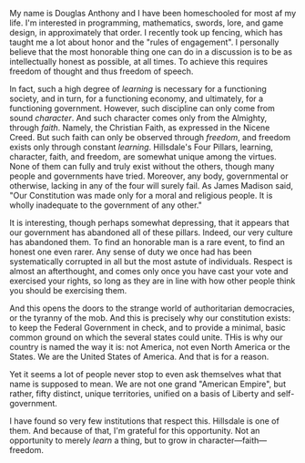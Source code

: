 <!--
I want to go to Hillsdale because...

good program
recommended by friends
group theory (?) fascinates me
would like to know more

hillsdale the program
math (why?)
3b1b, influences

I would like to go to Hillsdale because I believe it will be a beneficial opportunity to grow and gain experience.
I learned of Hillsdale from...
Recommended by...
Mentors?
What influence has XYZ had on your outlook on math? how and why?

Mrs.
Duarte, an important mentor, in important mentor in both school and Church, someone I have respected and looked up to for many years.

Duartes, Myhres.
Grant Sanderson, Brady Haran, parents, Matt Parker, Steven Strogatz, John Conway (_Requiescat In Pacem_), Ben Eater, Richard Rusczyk.
Francis Schaeffer, Nancy Pearcey, Stanley F.
Schmidt.

----------

Hillsdale is a conservative, Christian, classical liberal arts college  

1. a little about yourself
    - education
    - interests
    - future goals
2. hillsdale values are below; how do they align with your values
    - honor in conduct
    - honest in word & deed
    - dutiful in study ond service
    - respectful of the rights of others
    - ==[edu]==> self-gov't
3. the four pillars of HC
    - learning
    - character
    - faith
    - freedom
4. does knowing the four pillars change your outlook on HC?  
-->

My name is Douglas Anthony and I have been homeschooled for most af my life.
I'm interested in programming, mathematics, swords, lore, and game design, in approximately that order.
I recently took up fencing, which has taught me a lot about honor and the "rules of engagement".
I personally believe that the most honorable thing one can do in a discussion is to be as intellectually honest as possible, at all times.
To achieve this requires freedom of thought and thus freedom of speech.
<!-- Of course, such a **state** requires requires utter freedom of thought, and thus speech. -->
In fact, such a high degree of _learning_ is necessary for a functioning society, and in turn, for a functioning economy, and ultimately, for a functioning government.
However, such discipline can only come from sound _character_.
And such character comes only from the Almighty, through _faith_.
Namely, the Christian Faith, as expressed in the Nicene Creed.
But such faith can only be observed through _freedom_, and freedom exists only through constant _learning_.
Hillsdale's Four Pillars, learning, character, faith, and freedom, are somewhat unique among the virtues.
None of them can fully and truly exist without the others, though many people and governments have tried.
Moreover, any body, governmental or otherwise, lacking in any of the four will surely fail.
As James Madison said, "Our Constitution was made only for a moral and religious people.
It is wholly inadequate to the government of any other."  

It is interesting, though perhaps somewhat depressing, that it appears that our government has abandoned all of these pillars.
Indeed, our very culture has abandoned them.
To find an honorable man is a rare event, to find an honest one even rarer.
Any sense of duty we once had has been systematically corrupted in all but the most astute of individuals.
Respect is almost an afterthought, and comes only once you have cast your vote and exercised your rights, so long as they are in line with how other people think you should be exercising them.  

<!--
Even sadder, this is not unique to the political left.
Even Libertarians, it seems, are coming up with **approved** dogma.
There's nothing particularly wrong with doctrine&mdash;the Church has managed to do fine with it for years!&mdash;but the problems start when one expects others to blindly accept a given doctrine, as given, without proper motivation.
The Bible is, for Christians at the least, sufficient motivation for any doctrine.
But our culture extends further than that.
To use the language of CS (albeit inaccurately), Christianity goes "out of scope" before the culture does.
Because there is no set-in-stone, objective doctrine to which all of humanity adheres to, wo are forced to fall back on "Old Reliable": Observation.
Certain policies work and others don't.
For instance, it has been demonstrated to my satisfaction that a progressive income tax is ineffective at comparatively lessening the tax burden on poorer individuals.
But I could throw a stone in the state I live in (Washington) and hit three people who think differently than I do.
Is this a matter of opinion, or investigation?
I happen to believe that almost every question worth asking has an objective, ultimately knowable answer, and finding it is only a matter of sufficient investigation.
This goes for governmental policies, as well.
-->

And this opens the doors to the strange world of authoritarian democracies, or the tyranny of the mob.
And this is precisely why our constitution exists: to keep the Federal Government in check, and to provide a minimal, basic common ground on which the several states could unite.
THis is why our country is named the way it is: not America, not even North America or the States.
We are the United States of America.
And that is for a reason.  

Yet it seems a lot of people never stop to even ask themselves what that name is supposed to mean.
We are not one grand "American Empire", but rather, fifty distinct, unique territories, unified on a basis of Liberty and self-government. <!-- (46 states and four technicalities: Pennsylvania is still a Commonwealth) -->
<!-- Or that was the idea, anyway. -->
<!-- We've come so far, but whether that has been on the up and up is yet another debate. -->  

I have found so very few institutions that respect this.
Hillsdale is one of them.
And because of that, I'm grateful for this opportunity.
Not an opportunity to merely _learn_ a thing, but to grow in character&mdash;faith&mdash;freedom.

<!--
My love of abstraction started when I was about 12, when I discovered a truly delightful zero-player game (cellular automaton) invented by John Conway called the Game of Life.
Its rules are quite simple: every generation, each cell is either living or dead.
A given cells state in the next generation is determined by its own state and the state of some number of its neighbors

(in this case, its eight nearest neighbors).
If a living cell has two or three living neighbors, it remains living and otherwise dies.
If a dead cell has _exactly_ three living neighbors, it comes to life and otherwise remains dead

These simple rules give way to incredibly intricate and organic systems--and suddenly, abstraction strikes.

What if we tried to succinctly describe all possible _similar_ sets of rules? The most common method describes Conway's Game with the string `8: {S: 2, 3; B: 3}`, or the shorter `S23B3`.
But what if we mess with his rules? Say exactly six rules will also bring a cell to life: `S23B36`.
Say we wanted a truly chaotic colony: `SB2`.
Say we wanted a way to describe all possible "creatures" (for that is what they are called) that propel themselves across the board.

These sorts of puzzles (and their delightfully elegant solutions) are precisely why I started down the path to higher Mathematics.
I was told my whole life that mathematics stays much the same as you go on: loads of computation, often blindly following unintuitive rules with no motivation, citing arcane names such as "the law of equality" (which is really an axiom, not a law.
It's presupposed to be true).
This is simply not the case.
After Calculus, Math takes a turn much for the better.
All af a sudden, Math is about solving puzzles rather than "exercises" or "problems".
You want exercises?
Go to the gym.
You want problem?
Tell the IRS you aren't going to pay your taxes anymore.
You want puzzles?
*That* is the heart of Mathematics.
Not rote computation or endless recall, but creative, motivated *puzzling*.
Mathematicians like to play games.
Math is just another game.
A game with many minigames: Arithmetic, Calculus, fluid dynamics, set theory, group theory, "The Monster", and others.
How can we mathematically (not programmatically!) predict what a given pattern will look like, say 300 generations from now, _without_ computing the 299 generations in between? Can we generalize this to all rulesets?
-->

<!-- signed-off-by: darkwater4213@pm.me -->
